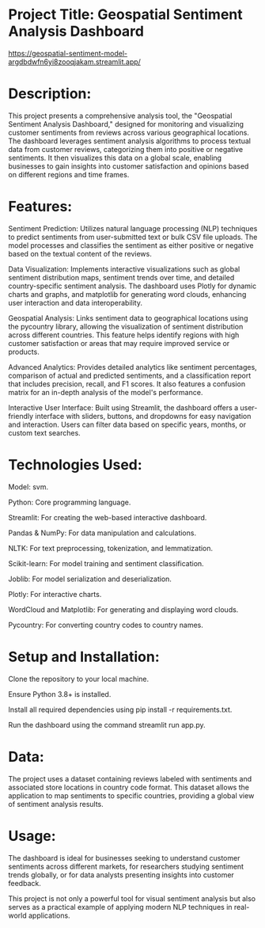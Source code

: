 
# Project Title: Geospatial Sentiment Analysis Dashboard
https://geospatial-sentiment-model-argdbdwfn6yi8zooqjakam.streamlit.app/
# Description:
This project presents a comprehensive analysis tool, the "Geospatial Sentiment Analysis Dashboard," designed for monitoring and visualizing customer sentiments from reviews across various geographical locations. The dashboard leverages sentiment analysis algorithms to process textual data from customer reviews, categorizing them into positive or negative sentiments. It then visualizes this data on a global scale, enabling businesses to gain insights into customer satisfaction and opinions based on different regions and time frames.

# Features:
Sentiment Prediction: Utilizes natural language processing (NLP) techniques to predict sentiments from user-submitted text or bulk CSV file uploads. The model processes and classifies the sentiment as either positive or negative based on the textual content of the reviews.

Data Visualization: Implements interactive visualizations such as global sentiment distribution maps, sentiment trends over time, and detailed country-specific sentiment analysis. The dashboard uses Plotly for dynamic charts and graphs, and matplotlib for generating word clouds, enhancing user interaction and data interoperability.

Geospatial Analysis: Links sentiment data to geographical locations using the pycountry library, allowing the visualization of sentiment distribution across different countries. This feature helps identify regions with high customer satisfaction or areas that may require improved service or products.

Advanced Analytics: Provides detailed analytics like sentiment percentages, comparison of actual and predicted sentiments, and a classification report that includes precision, recall, and F1 scores. It also features a confusion matrix for an in-depth analysis of the model's performance.

Interactive User Interface: Built using Streamlit, the dashboard offers a user-friendly interface with sliders, buttons, and dropdowns for easy navigation and interaction. Users can filter data based on specific years, months, or custom text searches.
# Technologies Used:
Model: svm.

Python: Core programming language.

Streamlit: For creating the web-based interactive dashboard.

Pandas & NumPy: For data manipulation and calculations.

NLTK: For text preprocessing, tokenization, and lemmatization.

Scikit-learn: For model training and sentiment classification.

Joblib: For model serialization and deserialization.

Plotly: For interactive charts.

WordCloud and Matplotlib: For generating and displaying word clouds.

Pycountry: For converting country codes to country names.

# Setup and Installation:
Clone the repository to your local machine.

Ensure Python 3.8+ is installed.

Install all required dependencies using pip install -r requirements.txt.

Run the dashboard using the command streamlit run app.py.

# Data:
The project uses a dataset containing reviews labeled with sentiments and associated store locations in country code format. This dataset allows the application to map sentiments to specific countries, providing a global view of sentiment analysis results.

# Usage:
The dashboard is ideal for businesses seeking to understand customer sentiments across different markets, for researchers studying sentiment trends globally, or for data analysts presenting insights into customer feedback.

This project is not only a powerful tool for visual sentiment analysis but also serves as a practical example of applying modern NLP techniques in real-world applications.
